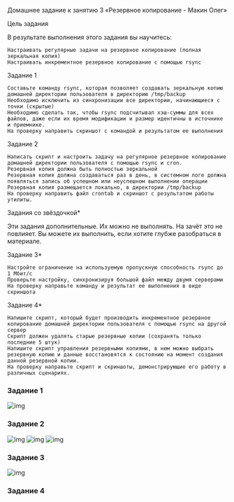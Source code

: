 
Домашнее задание к занятию 3 «Резервное копирование - Макин Олег»

Цель задания

В результате выполнения этого задания вы научитесь:

    Настраивать регулярные задачи на резервное копирование (полная зеркальная копия)
    Настраивать инкрементное резервное копирование с помощью rsync

Задание 1

    Составьте команду rsync, которая позволяет создавать зеркальную копию домашней директории пользователя в директорию /tmp/backup
    Необходимо исключить из синхронизации все директории, начинающиеся с точки (скрытые)
    Необходимо сделать так, чтобы rsync подсчитывал хэш-суммы для всех файлов, даже если их время модификации и размер идентичны в источнике и приемнике.
    На проверку направить скриншот с командой и результатом ее выполнения

Задание 2

    Написать скрипт и настроить задачу на регулярное резервное копирование домашней директории пользователя с помощью rsync и cron.
    Резервная копия должна быть полностью зеркальной
    Резервная копия должна создаваться раз в день, в системном логе должна появляться запись об успешном или неуспешном выполнении операции
    Резервная копия размещается локально, в директории /tmp/backup
    На проверку направить файл crontab и скриншот с результатом работы утилиты.

Задания со звёздочкой*

Эти задания дополнительные. Их можно не выполнять. На зачёт это не повлияет. Вы можете их выполнить, если хотите глубже разобраться в материале.

Задание 3*

    Настройте ограничение на используемую пропускную способность rsync до 1 Мбит/c
    Проверьте настройку, синхронизируя большой файл между двумя серверами
    На проверку направьте команду и результат ее выполнения в виде скриншота

Задание 4*

    Напишите скрипт, который будет производить инкрементное резервное копирование домашней директории пользователя с помощью rsync на другой сервер
    Скрипт должен удалять старые резервные копии (сохранять только последние 5 штук)
    Напишите скрипт управления резервными копиями, в нем можно выбрать резервную копию и данные восстановятся к состоянию на момент создания данной резервной копии.
    На проверку направьте скрипт и скриншоты, демонстрирующие его работу в различных сценариях.



### Задание 1

![img]()

### Задание 2

![img]()
![img]()
![img]()

### Задание 3

![img]()

### Задание 4
